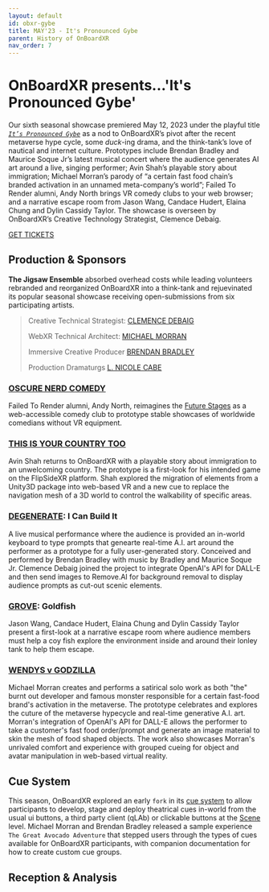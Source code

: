 ```yaml
---
layout: default
id: obxr-gybe
title: MAY'23 - It's Pronounced Gybe
parent: History of OnBoardXR
nav_order: 7
---
```


# OnBoardXR presents...'It's Pronounced Gybe'
Our sixth seasonal showcase premiered May 12, 2023 under the playful title [*`It’s Pronounced Gybe`*](https://futurestages.github.io/OnBoardXR_Landing_Page/docs/obxr-gybe/) as a nod to OnBoardXR’s pivot after the recent metaverse hype cycle, some *duck*-ing drama, and the think-tank’s love of nautical and internet culture. Prototypes include Brendan Bradley and Maurice Soque Jr’s latest musical concert where the audience generates AI art around a live, singing performer; Avin Shah’s playable story about immigration; Michael Morran’s parody of “a certain fast food chain’s branded activation in an unnamed meta-company’s world”; Failed To Render alumni, Andy North brings VR comedy clubs to your web browser; and a narrative escape room from Jason Wang, Candace Hudert, Elaina Chung and Dylin Cassidy Taylor. The showcase is overseen by OnBoardXR’s Creative Technology Strategist, Clemence Debaig.

[GET TICKETS](https://www.eventbrite.com/e/onboardxr-season-6-showcase-tickets-623697364607?aff=season)

## Production & Sponsors
**The Jigsaw Ensemble** absorbed overhead costs while leading volunteers rebranded and reorganized OnBoardXR into a think-tank and rejuevinated its popular seasonal showcase receiving open-submissions from six participating artists.
> 
> Creative Technical Strategist:
> [CLEMENCE DEBAIG](./unwired-dance.md)
> 
> WebXR Technical Architect:
> [MICHAEL MORRAN](./michael-morran.md)
>
> Immersive Creative Producer
> [BRENDAN BRADLEY](./brendan-bradley.md)
>
> Production Dramaturgs 
> [L. NICOLE CABE](./virtual-dramaturgy.md)

### [OSCURE NERD COMEDY](./standup-comedy.md)
Failed To Render alumni, Andy North, reimagines the [Future Stages](./future-stages.md) as a web-accessible comedy club to prototype stable showcases of worldwide comedians without VR equipment. 

### [THIS IS YOUR COUNTRY TOO](./avin-shah.md)
Avin Shah returns to OnBoardXR with a playable story about immigration to an unwelcoming country. The prototype is a first-look for his intended game on the FlipSideXR platform. Shah explored the migration of elements from a Unity3D package into web-based VR and a new cue to replace the navigation mesh of a 3D world to control the walkability of specific areas. 

### [DEGENERATE](./generative-ai.md): I Can Build It
A live musical performance where the audience is provided an in-world keyboard to type prompts that genearte real-time A.I. art around the performer as a prototype for a fully user-generated story. Conceived and performed by Brendan Bradley with music by Bradley and Maurice Soque Jr. Clemence Debaig joined the project to integrate OpenAI's API for DALL-E and then send images to Remove.AI for background removal to display audience prompts as cut-out scenic elements.

### [GROVE](./grove.md): Goldfish
Jason Wang, Candace Hudert, Elaina Chung and Dylin Cassidy Taylor present a first-look at a narrative escape room where audience members must help a coy fish explore the environment inside and around their lonley tank to help them escape. 

### [WENDYS v GODZILLA](./generative-ai.md)
Michael Morran creates and performs a satirical solo work as both "the" burnt out developer and famous monster responsible for a certain fast-food brand's activation in the metaverse. The prototype celebrates and explores the cuture of the metaverse hypecycle and real-time generative A.I. art. Morran's integration of OpenAI's API for DALL-E allows the performer to take a customer's fast food order/prompt and generate an image material to skin the mesh of food shaped objects. The work also showcases Morran's unrivaled comfort and experience with grouped cueing for object and avatar manipulation in web-based virtual reality.

## Cue System
This season, OnBoardXR explored an early `fork` in its [cue system](https://futurestages.github.io/OnBoardXR_Landing_Page/docs/dev-system-overview/) to allow participants to develop, stage and deploy theatrical cues in-world from the usual ui buttons, a third party client (qLAb) or clickable buttons at the [Scene](./glossary-scene.md) level. Michael Morran and Brendan Bradley released a sample experience `The Great Avocado Adventure` that stepped users through the types of cues available for OnBoardXR participants, with companion documentation for how to create custom cue groups.

## Reception & Analysis

